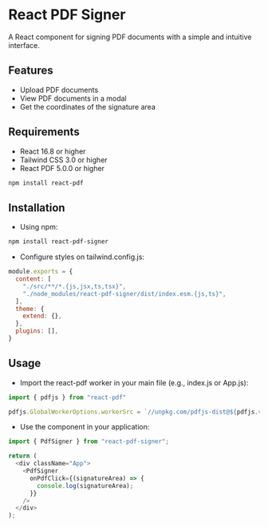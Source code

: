 # React PDF Signer

A React component for signing PDF documents with a simple and intuitive interface.

## Features

- Upload PDF documents
- View PDF documents in a modal
- Get the coordinates of the signature area

## Requirements
- React 16.8 or higher
- Tailwind CSS 3.0 or higher
- React PDF 5.0.0 or higher
```bash
npm install react-pdf
```

## Installation

- Using npm:
```bash
npm install react-pdf-signer
```
- Configure styles on tailwind.config.js:
```javascript
module.exports = {
  content: [
    "./src/**/*.{js,jsx,ts,tsx}",
    "./node_modules/react-pdf-signer/dist/index.esm.{js,ts}",
  ],
  theme: {
    extend: {},
  },
  plugins: [],
}
```

## Usage
- Import the react-pdf worker in your main file (e.g., index.js or App.js):
```javascript
import { pdfjs } from "react-pdf"

pdfjs.GlobalWorkerOptions.workerSrc = `//unpkg.com/pdfjs-dist@${pdfjs.version}/build/pdf.worker.min.mjs`;
```

- Use the component in your application:
```javascript
import { PdfSigner } from "react-pdf-signer";

return (
  <div className="App">
    <PdfSigner
      onPdfClick={(signatureArea) => {
        console.log(signatureArea);
      }}
    />
  </div>
);
```
